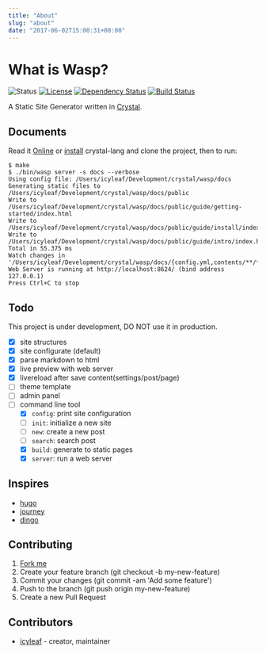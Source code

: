 ```yaml
---
title: "About"
slug: "about"
date: "2017-06-02T15:00:31+08:00"
---
```


# What is Wasp?

![Status](https://img.shields.io/badge/status-WIP-blue.svg)
[![License](https://img.shields.io/badge/license-MIT-green.svg)](https://github.com/icyleaf/wasp/blob/master/LICENSE)
[![Dependency Status](https://shards.rocks/badge/github/icyleaf/wasp/status.svg)](https://shards.rocks/github/icyleaf/wasp)
[![Build Status](https://img.shields.io/circleci/project/github/icyleaf/wasp/master.svg?style=flat)](https://circleci.com/gh/icyleaf/wasp)

A Static Site Generator written in [Crystal](http://crystal-lang.org/).

## Documents

Read it [Online](https://icyleaf.github.io/wasp/) or [install](https://crystal-lang.org/docs/installation/) crystal-lang and clone the project, then to run:

```
$ make
$ ./bin/wasp server -s docs --verbose
Using config file: /Users/icyleaf/Development/crystal/wasp/docs
Generating static files to /Users/icyleaf/Development/crystal/wasp/docs/public
Write to /Users/icyleaf/Development/crystal/wasp/docs/public/guide/getting-started/index.html
Write to /Users/icyleaf/Development/crystal/wasp/docs/public/guide/install/index.html
Write to /Users/icyleaf/Development/crystal/wasp/docs/public/guide/intro/index.html
Total in 55.375 ms
Watch changes in '/Users/icyleaf/Development/crystal/wasp/docs/{config.yml,contents/**/*.md,layouts/**/*.html,static/**/*}'
Web Server is running at http://localhost:8624/ (bind address 127.0.0.1)
Press Ctrl+C to stop
```

## Todo

This project is under development, DO NOT use it in production.

- [x] site structures
- [x] site configurate (default)
- [x] parse markdown to html
- [x] live preview with web server
- [x] livereload after save content(settings/post/page)
- [ ] theme template
- [ ] admin panel
- [ ] command line tool
  - [x] `config`: print site configuration
  - [ ] `init`: initialize a new site
  - [ ] `new`: create a new post
  - [ ] `search`: search post
  - [x] `build`: generate to static pages
  - [x] `server`: run a web server

## Inspires

- [hugo](https://github.com/spf13/hugo)
- [journey](https://github.com/kabukky/journey)
- [dingo](https://github.com/dingoblog/dingo)

## Contributing

1. [Fork me](https://github.com/icyleaf/wasp/fork)
2. Create your feature branch (git checkout -b my-new-feature)
3. Commit your changes (git commit -am 'Add some feature')
4. Push to the branch (git push origin my-new-feature)
5. Create a new Pull Request

## Contributors

- [icyleaf](https://github.com/icyleaf) - creator, maintainer
